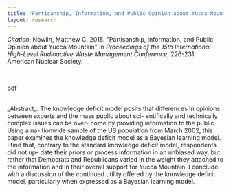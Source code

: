 ```yaml
---
title: "Partisanship, Information, and Public Opinion about Yucca Mountain"
layout: research
---
```


_Citation_: Nowlin, Matthew C. 2015.  "Partisanship, Information, and Public Opinion about Yucca Mountain" In _Proceedings of the 15th International High-Level Radioactive Waste Management Conference_, 226-231. American Nuclear Society.

<br />
<p><a href="{{ site.url }}/files/ans2015.pdf" class="btn-info">pdf<i class="fa fa-file-pdf-o"></i></a><p>

<br />
_Abstract_: The knowledge deficit model posits that differences in opinions between experts and the mass public about sci- entifically and technically complex issues can be over- come by providing information to the public. Using a na- tionwide sample of the US population from March 2002, this paper examines the knowledge deficit model as a Bayesian learning model. I find that, contrary to the standard knowledge deficit model, respondents did not up- date their priors or process information in an unbiased way, but rather that Democrats and Republicans varied in the weight they attached to the information and in their overall support for Yucca Mountain. I conclude with a discussion of the continued utility offered by the knowledge deficit model, particularly when expressed as a Bayesian learning model.
